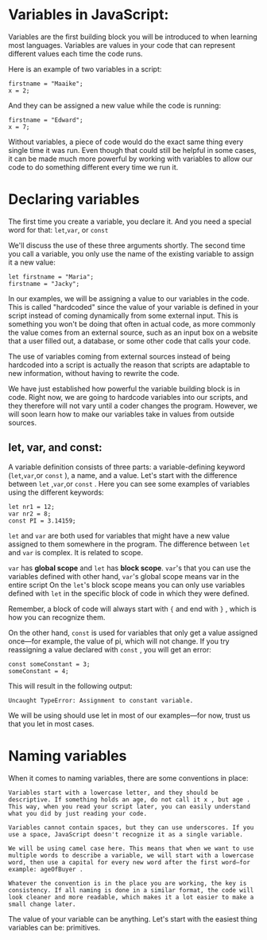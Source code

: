 # Variables in JavaScript:

Variables are the first building block you will be introduced to when learning most languages. Variables are values in your code that can represent different values each time the code runs.

Here is an example of two variables in a script:
    
    firstname = "Maaike"; 
    x = 2; 
And they can be assigned a new value while the code is running:
    
    firstname = "Edward"; 
    x = 7; 

Without variables, a piece of code would do the exact same thing every single time it was run. Even though that could still be helpful in some cases, it can be made much more powerful by working with variables to allow our code to do something different every time we run it.





# Declaring variables

The first time you create a variable, you declare it. And you need a special word for that: ``` let ```,``` var ```, or ``` const ``` 

We'll discuss the use of these three arguments shortly. The second time you call a variable, you only use the name of the existing variable to assign it a new value: 
    
    let firstname = "Maria"; 
    firstname = "Jacky"; 


In our examples, we will be assigning a value to our variables in the code.
This is called "hardcoded" since the value of your variable is defined in your script instead of coming dynamically from some external input. This is something you won't be doing that often in actual code, as more commonly the value comes from an external source, such as an input box on a website that a user filled out, a database, or some other code that calls your code.


The use of variables coming from external sources instead of being hardcoded into a script is actually the reason that scripts are adaptable to new information, without having to rewrite the code.
 
We have just established how powerful the variable building block is in code. Right now, we are going to hardcode variables into our scripts, and they therefore will not vary until a coder changes the program. However, we will soon learn how to make our variables take in values from outside sources.

## let, var, and const:

A variable definition consists of three parts: a variable-defining keyword (```let```,```var```,or ```const``` ), a name, and a value. Let's start with the difference between ```let``` ,```var```,or ```const``` . Here you can see some examples of variables using the different keywords:
    
    let nr1 = 12; 
    var nr2 = 8; 
    const PI = 3.14159; 

```let``` and ```var``` are both used for variables that might have a new value assigned to them somewhere in the program. The difference between ```let``` and ```var``` is complex. It is related to scope.

```var``` has **global scope** and ```let``` has **block scope**. ```var```'s that you can use the variables defined with other hand, ```var```'s global scope means var in the entire script On the ```let```'s block scope means you can only use variables defined with ```let``` in the specific block of code in which they were defined.


Remember, a block of code will always start with ```{``` and end with ```}``` , which is how you can recognize them.

On the other hand, ```const``` is used for variables that only get a value assigned once—for example, the value of pi, which will not change. If you try reassigning a value declared with ```const``` , you will get an error:
    
    const someConstant = 3; 
    someConstant = 4; 

This will result in the following output:

```Uncaught TypeError: Assignment to constant variable.```

We will be using should use let in most of our examples—for now, trust us that you let in most cases.



# Naming variables

When it comes to naming variables, there are some conventions in place: 

```Variables start with a lowercase letter, and they should be descriptive. If something holds an age, do not call it x , but age . This way, when you read your script later, you can easily understand what you did by just reading your code.```
    
```Variables cannot contain spaces, but they can use underscores. If you use a space, JavaScript doesn't recognize it as a single variable.```

```We will be using camel case here. This means that when we want to use multiple words to describe a variable, we will start with a lowercase word, then use a capital for every new word after the first word—for example: ageOfBuyer .```

```Whatever the convention is in the place you are working, the key is consistency. If all naming is done in a similar format, the code will look cleaner and more readable, which makes it a lot easier to make a small change later.```

The value of your variable can be anything. Let's start with the easiest thing variables can be: primitives.
